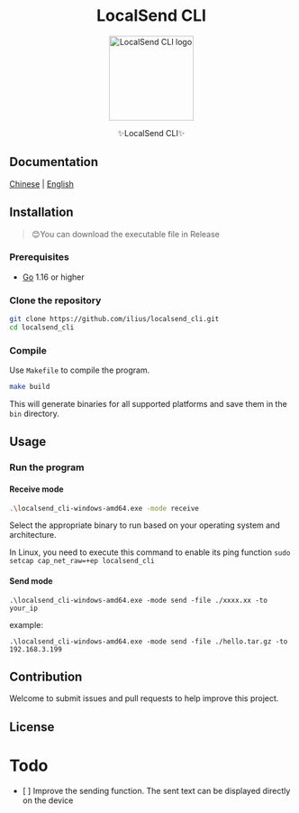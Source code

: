 <div align="center">
<h1>LocalSend CLI</h1>
<img src="doc/images/image.png" alt="LocalSend CLI logo" width="150" height="150">
<p>✨LocalSend CLI✨</p>
</div>

## Documentation

[Chinese](doc/README_zh.md) | [English](doc/README_en.md)

## Installation

> 😊You can download the executable file in Release

### Prerequisites

- [Go](https://golang.org/dl/) 1.16 or higher

### Clone the repository

```sh
git clone https://github.com/ilius/localsend_cli.git
cd localsend_cli
```

### Compile

Use `Makefile` to compile the program.

```sh
make build
```

This will generate binaries for all supported platforms and save them in the `bin` directory.

## Usage

### Run the program

#### Receive mode

```sh
.\localsend_cli-windows-amd64.exe -mode receive
```

Select the appropriate binary to run based on your operating system and architecture.

In Linux, you need to execute this command to enable its ping function
`sudo setcap cap_net_raw=+ep localsend_cli`

#### Send mode

```
.\localsend_cli-windows-amd64.exe -mode send -file ./xxxx.xx -to your_ip
```

example:

```
.\localsend_cli-windows-amd64.exe -mode send -file ./hello.tar.gz -to 192.168.3.199
```

## Contribution

Welcome to submit issues and pull requests to help improve this project.

## License

<!-- [MIT](LICENSE) -->

# Todo

- \[ \] Improve the sending function. The sent text can be displayed directly on the device
